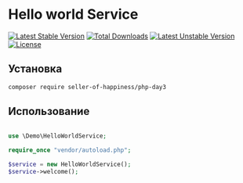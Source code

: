 # Hello world Service

[![Latest Stable Version](https://poser.pugx.org/phpunit/phpunit/v)](//packagist.org/packages/phpunit/phpunit) [![Total Downloads](https://poser.pugx.org/phpunit/phpunit/downloads)](//packagist.org/packages/phpunit/phpunit) [![Latest Unstable Version](https://poser.pugx.org/phpunit/phpunit/v/unstable)](//packagist.org/packages/phpunit/phpunit) [![License](https://poser.pugx.org/phpunit/phpunit/license)](//packagist.org/packages/phpunit/phpunit)

## Установка

```bash
composer require seller-of-happiness/php-day3
```

## Использование

```php

use \Demo\HelloWorldService;

require_once "vendor/autoload.php";

$service = new HelloWorldService();
$service->welcome();

```